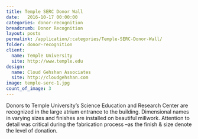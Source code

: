 ```yaml
---
title: Temple SERC Donor Wall
date:   2016-10-17 00:00:00
categories: donor-recognition
breadcrumb: Donor Recognition
layout: posts
permalink: /application/:categories/Temple-SERC-Donor-Wall/
folder: donor-recognition
client:
  name: Temple University
  site: http://www.temple.edu
design: 
  name: Cloud Gehshan Associates
  site: http://cloudgehshan.com
image: temple-serc-1.jpg
count_of_image: 3
---
```

<div class="col-xs-12 col-sm-12 col-md-12 col-lg-12">
  <div class="fotorama application-item__slider" data-nav="thumbs" data-thumbheight="109" border-width="3" data-maxheight="500">
    <a {{ href | img : "fotorama/temple-serc-1.jpg" }}></a>
    <a {{ href | img : "fotorama/temple-serc-2.jpg" }}></a>
    <a {{ href | img : "fotorama/temple-serc-3.jpg" }}></a>
    
  </div>
  <div class="visible-xs application-item__icon-slider">
      <i class="icon-swipe"></i>
    </div>
<p class="application-item__content application-item__content--bottom">
    Donors to Temple University’s Science Education and Research Center are recognized in the large atrium entrance to the building. Dimensional names in varying sizes and finishes are installed on beautiful millwork. Attention to detail was critical during the fabrication process –as the finish & size denote the level of donation.
  </p>
</div>
